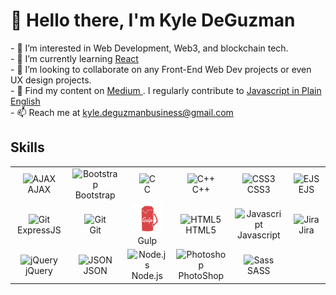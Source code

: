 <h1>👋 Hello there, I'm Kyle DeGuzman</h1>
- 👀 I’m interested in Web Development, Web3, and blockchain tech. <br>
- 🌱 I’m currently learning <a href="https://reactjs.org/">React</a>   <br>
- 💞️ I’m looking to collaborate on any Front-End Web Dev projects or even UX design projects.  <br>
- 🔎 Find my content on <a href="https://medium.com/@kyledeguzmanx"> Medium </a>. I regularly contribute to <a href="https://javascript.plainenglish.io/">Javascript in Plain English </a>  <br>
- 📫 Reach me at <a href="mailto:kyle.deguzmanbusiness@gmail.com">kyle.deguzmanbusiness@gmail.com</a>
<h2> Skills </h2>
<table align="center">
  <tr>
    <td align="center" width="96">
        <img src="https://miro.medium.com/max/400/1*BBYoIy6qy2jmBtOMJx7Ndw.png" width="48" height="48" alt="AJAX" />
      <br>AJAX
    </td>
     <td align="center" width="96">
        <img src="https://cdn.worldvectorlogo.com/logos/bootstrap-4.svg" width="48" height="48" alt="Bootstrap" />
      <br>Bootstrap
    </td>
    <td align="center" width="96">
        <img src="https://upload.wikimedia.org/wikipedia/commons/thumb/1/18/C_Programming_Language.svg/1200px-C_Programming_Language.svg.png" width="48" height="48" alt="C"/>
      <br>C
    </td>
    <td align="center" width="96">
        <img src="https://brandslogos.com/wp-content/uploads/thumbs/c-logo-vector.svg" width="48" height="48" alt="C++" />
      <br>C++
    </td>
    <td align="center" width="96">
        <img src="https://upload.wikimedia.org/wikipedia/commons/thumb/6/62/CSS3_logo.svg/240px-CSS3_logo.svg.png" width="48" height="48" alt="CSS3" />
      <br>CSS3
    </td>
    <td align="center" width="96">
        <img src="https://fileproinfo.com/images/ejs_file_extension.png" width="48" height="48" alt="EJS" />
      <br>EJS
    </td>
  </tr>
  
  <tr>
    <td align="center" width="96">
        <img src="https://pngimage.net/wp-content/uploads/2018/05/express-js-png-5.png" width="48" height="48" alt="Git" />
      <br>ExpressJS
    </td>
    <td align="center" width="96">
        <img src="https://upload.wikimedia.org/wikipedia/commons/thumb/3/3f/Git_icon.svg/1200px-Git_icon.svg.png" width="48" height="48" alt="Git" />
      <br>Git
    </td>
    <td align="center" width="96">
        <img src="https://raw.githubusercontent.com/gulpjs/artwork/master/community/logo-2021/community.png" width="48" height="48" alt="Gulp" />
      <br>Gulp
    </td>
      <td align="center" width="96">
        <img src="https://upload.wikimedia.org/wikipedia/commons/thumb/3/38/HTML5_Badge.svg/1024px-HTML5_Badge.svg.png" width="48" height="48" alt="HTML5" />
      <br>HTML5
    </td>
        <td align="center" width="96">
        <img src="https://www.seekpng.com/png/full/80-803501_javascript-logo-logo-de-java-script-png.png" width="48" height="48" alt="Javascript" />
      <br>Javascript
    </td>
    <td align="center" width="96">
        <img src="https://symphony.com/wp-content/uploads/2020/12/sd-integrations-logo-jira.png" width="48" height="48" alt="Jira" />
      <br>Jira
    </td>
  </tr>
  <tr> <!--ROW----------------------------------------------------------------------------->
      <td align="center" width="96">
        <img src="https://logodix.com/logo/941103.png" width="48" height="48" alt="jQuery" />
      <br>jQuery
    </td>
     <td align="center" width="96">
        <img src="https://cdn.iconscout.com/icon/free/png-256/json-file-1-504451.png" width="48" height="48" alt="JSON" />
      <br>JSON
    </td>
    <td align="center" width="96">
        <img src="https://icons-for-free.com/iconfiles/png/512/install+javascript+js+node+npm+tools+icon-1320165731324625592.png" width="48" height="48" alt="Node.js" />
      <br>Node.js
    </td>
    <td align="center" width="96">
      <img src="https://brandslogos.com/wp-content/uploads/images/large/adobe-photoshop-cs4-logo.png" width="48" height="48" alt="Photoshop">
      <br>PhotoShop
    </td>
        <td align="center" width="96">
        <img src="https://cdn3.iconfinder.com/data/icons/logos-and-brands-adobe/512/288_Sass-512.png" width="48" height="48" alt="Sass" />
      <br>SASS
    </td>
  </tr>
<!---
kyledeguzmanx/kyledeguzmanx is a ✨ special ✨ repository because its `README.md` (this file) appears on your GitHub profile.
You can click the Preview link to take a look at your changes.
--->
